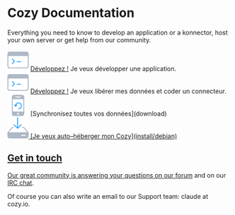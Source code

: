 # Cozy Documentation

Everything you need to know to develop an application or a konnector, host your own server or get help from our community.

<div class="home-actions" markdown="1">

  <!--
  <div class="home-action">
    <div>
      <a href="../use/index_fr"><img src="../assets/images/home/icon-cloud.svg">
      [Découverte de votre nouveau domicile numérique](use/index_fr)
    </div>
  </div>
  -->

  <div class="home-action">
    <div>
      <a href="/en/dev/app"><img src="../assets/images/home/icon-dev.svg"></a>
      <a href="/en/dev/app">Développez&nbsp;!</a>
      Je veux développer une application.
    </div>
  </div>

  <div class="home-action">
    <div>
      <a href="/en/dev/konnector"><img src="../assets/images/home/icon-dev.svg"></a>
      <a href="/en/dev/konnector">Développez&nbsp;!</a>
      Je veux libérer mes données et coder un connecteur.
    </div>
  </div>

  <div class="home-action">
    <div>
      <a href="../download"><img src="../assets/images/home/icon-phone.svg"></a>
      [Synchronisez toutes vos données](download)
    </div>
  </div>

  <div class="home-action">
    <div>
      <a href="../install/debian"><img src="../assets/images/home/icon-install.svg">
      [Je veux auto–héberger mon Cozy](install/debian)
    </div>
  </div>


</div>

## Get in touch

Our great community is answering your questions [on our forum](https://forum.cozy.io/) and on our [IRC chat](https://webchat.freenode.net/?channels=cozycloud).

 Of course you can also write an email to our Support team: claude at cozy.io.
